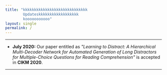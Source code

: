 ```yaml
---
title: "kkkkkkkkkkkkkkkkkkkkkkkkkkkkk  
        Updateskkkkkkkkkkkkkkkkkk  
        kooooooooooo"
layout: single
permalink: /
---
```


---
- **July 2020:** Our paper entitled as _"Learning to Distract: A Hierarchical Multi-Decoder Network for Automated Generation of Long Distractors for Multiple-Choice Questions for Reading Comprehension"_ is accepted in **CIKM 2020**.

---


